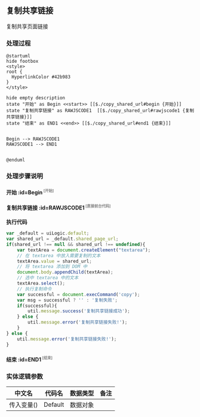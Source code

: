 ## 复制共享链接 <!-- {docsify-ignore-all} -->

   复制共享页面链接

### 处理过程

```plantuml
@startuml
hide footbox
<style>
root {
  HyperlinkColor #42b983
}
</style>

hide empty description
state "开始" as Begin <<start>> [[$./copy_shared_url#begin {开始}]]
state "复制共享链接" as RAWJSCODE1  [[$./copy_shared_url#rawjscode1 {复制共享链接}]]
state "结束" as END1 <<end>> [[$./copy_shared_url#end1 {结束}]]


Begin --> RAWJSCODE1
RAWJSCODE1 --> END1


@enduml
```


### 处理步骤说明

#### 开始 :id=Begin<sup class="footnote-symbol"> <font color=gray size=1>[开始]</font></sup>




#### 复制共享链接 :id=RAWJSCODE1<sup class="footnote-symbol"> <font color=gray size=1>[直接前台代码]</font></sup>



<p class="panel-title"><b>执行代码</b></p>

```javascript
var _default = uiLogic.default;
var shared_url = _default.shared_page_url;
if(shared_url !== null && shared_url !== undefined){
    var textArea = document.createElement("textarea");
    // 在 textarea 中放入需要复制的文本
    textArea.value = shared_url;
    // 将 textarea 添加到 DOM 中
    document.body.appendChild(textArea);
    // 选中 textarea 中的文本
    textArea.select();
    // 执行复制命令
    var successful = document.execCommand('copy');
    var msg = successful ? '' : '复制失败';
    if(successful){
        util.message.success('复制共享链接成功');
    } else {
        util.message.error('复制共享链接失败!');
    }
} else {
    util.message.error('复制共享链接失败!');
}

```

#### 结束 :id=END1<sup class="footnote-symbol"> <font color=gray size=1>[结束]</font></sup>






### 实体逻辑参数

|    中文名   |    代码名    |  数据类型      |备注 |
| --------| --------| --------  | --------   |
|传入变量(<i class="fa fa-check"/></i>)|Default|数据对象||
